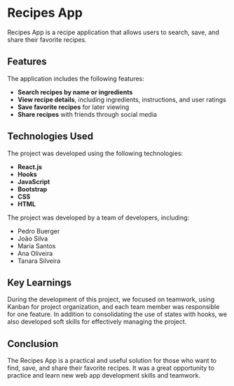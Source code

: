 # Recipes App

Recipes App is a recipe application that allows users to search, save, and share their favorite recipes.

## Features

The application includes the following features:

- **Search recipes by name or ingredients**
- **View recipe details**, including ingredients, instructions, and user ratings
- **Save favorite recipes** for later viewing
- **Share recipes** with friends through social media

## Technologies Used

The project was developed using the following technologies:

- **React.js**
- **Hooks**
- **JavaScript**
- **Bootstrap**
- **CSS**
- **HTML**

The project was developed by a team of developers, including:
- Pedro Buerger
- João Silva
- Maria Santos
- Ana Oliveira
- Tanara Silveira

## Key Learnings

During the development of this project, we focused on teamwork, using Kanban for project organization, and each team member was responsible for one feature. In addition to consolidating the use of states with hooks, we also developed soft skills for effectively managing the project.

## Conclusion

The Recipes App is a practical and useful solution for those who want to find, save, and share their favorite recipes. It was a great opportunity to practice and learn new web app development skills and teamwork.
